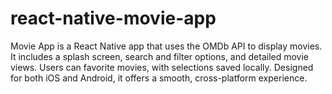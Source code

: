 # react-native-movie-app
Movie App is a React Native app that uses the OMDb API to display movies. It includes a splash screen, search and filter options, and detailed movie views. Users can favorite movies, with selections saved locally. Designed for both iOS and Android, it offers a smooth, cross-platform experience.
